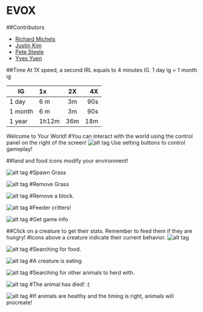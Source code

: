 # EVOX

##Contributors
- [Richard Michels](https://github.com/richardalexandermichels)
- [Justin Kim](https://github.com/jkim430)
- [Pete Steele](https://github.com/celanajaya)
- [Yves Yuen](https://github.com/justYves)

##Time
At 1X speed, a second IRL equals to 4 minutes IG.
1 day ig = 1 month ig

|IG      | 1x            | 2X            | 4X    |
|--------| :------------- |:-------------:| -----:|
| 1 day  | 6 m     | 3m | 90s |
| 1 month| 6 m      | 3m     |   90s|
| 1 year| 1h12m| 36m    |    18m |



Welcome to Your World!
#You can interact with the world using the control panel on the right of the screen!
![alt tag](https://raw.github.com/justyves/EVOX/master/server/images/game-buttons.png)
Use setting buttons to control gameplay!

##land and food icons modify your environment!

![alt tag](https://raw.github.com/justyves/EVOX/master/server/images/3D-Grass-icon.png)
#Spawn Grass

![alt tag](https://raw.github.com/justyves/EVOX/master/server/images/3D-Dirt-icon.png)
#Remove Grass


![alt tag](https://raw.github.com/justyves/EVOX/master/server/images/Stone-Hoe-icon.png)
#Remove a block.

![alt tag](https://raw.github.com/justyves/EVOX/master/server/images/chick.png)
#Feeder critters!

![alt tag](https://raw.github.com/justyves/EVOX/master/server/images/info.png)
#Get game info

##Click on a creature to get their stats. Remember to feed them if they are hungry!
#Icons above a creature indicate their current behavior.
![alt tag](https://raw.github.com/justyves/EVOX/server/images/icons.png)


![alt tag](https://raw.github.com/justyves/EVOX/master/client/textures/look.png)
#Searching for food.

![alt tag](https://raw.github.com/justyves/EVOX/master/client/textures/eating.png)
#A creature is eating.

![alt tag](https://raw.github.com/justyves/EVOX/master/client/textures/herd.png)
#Searching for other animals to herd with.

![alt tag](https://raw.github.com/justyves/EVOX/master/client/textures/dead.png)
#The animal has died! :(

![alt tag](https://raw.github.com/justyves/EVOX/master/client/textures/love.png)
#If animals are healthy and the timing is right, animals will procreate!
